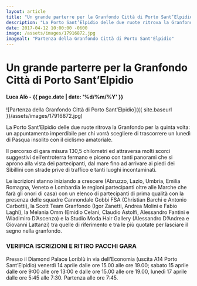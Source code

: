 ```yaml
---
layout: article
title: "Un grande parterre per la Granfondo Città di Porto Sant’Elpidio"
description: "La Porto Sant’Elpidio delle due ruote ritrova la Granfondo per la quinta volta: un appuntamento imperdibile per chi vorrà scegliere di trascorrere un lunedì di Pasqua insolito con il ciclismo amatoriale."
date: 2017-04-12 10:00:00 -0600
image: /assets/images/17916872.jpg
imagealt: "Partenza della Granfondo Città di Porto Sant'Elpidio"
---
```


# Un grande parterre per la Granfondo Città di Porto Sant’Elpidio

#### Luca Alò - {{ page.date | date: '%d/%m/%Y' }}

![Partenza della Granfondo Città di Porto Sant'Elpidio]({{ site.baseurl }}/assets/images/17916872.jpg)

La Porto Sant’Elpidio delle due ruote ritrova la Granfondo per la quinta volta: un appuntamento imperdibile per chi vorrà scegliere di trascorrere un lunedì di Pasqua insolito con il ciclismo amatoriale.

Il percorso di gara misura 130,5 chilometri ed attraversa molti scorci suggestivi dell’entroterra fermano e piceno con tanti panorami che si aprono alla vista dei partecipanti, dal mare fino ad arrivare ai piedi dei Sibillini con strade prive di traffico e tanti luoghi incontaminati.

Le iscrizioni stanno iniziando a crescere (Abruzzo, Lazio, Umbria, Emilia Romagna, Veneto e Lombardia le regioni partecipanti oltre alle Marche che farà gli onori di casa) con un elenco di partecipanti di prima qualità con la presenza delle squadre Cannondale Gobbi FSA (Christian Barchi e Antonio Carbotti), la Scott Team Granfondo (Igor Zanetti, Andrea Molini e Fabio Laghi), la Melania Omm (Emidio Celani, Claudio Astolfi, Alessandro Fantini e Wladimiro D’Ascenzo) e la Studio Moda Hair Gallery (Alessandro D’Andrea e Giovanni Lattanzi) tra quelle di riferimento e tra le più quotate per lasciare il segno nella granfondo.

### VERIFICA ISCRIZIONI E RITIRO PACCHI GARA

Presso il Diamond Palace Loriblù in via dell’Economia (uscita A14 Porto Sant’Elpidio) venerdì 14 aprile dalle ore 15.00 alle ore 19.00; sabato 15 aprile dalle ore 9:00 alle ore 13:00 e dalle ore 15.00 alle ore 19.00, lunedì 17 aprile dalle ore 5:45 alle 7:30. Partenza alle ore 7:45.
